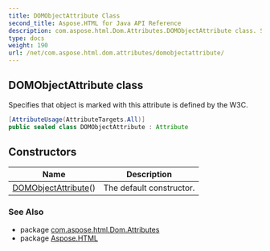 ```yaml
---
title: DOMObjectAttribute Class
second_title: Aspose.HTML for Java API Reference
description: com.aspose.html.Dom.Attributes.DOMObjectAttribute class. Specifies that object is marked with this attribute is defined by the W3C
type: docs
weight: 190
url: /net/com.aspose.html.dom.attributes/domobjectattribute/
---
```

## DOMObjectAttribute class

Specifies that object is marked with this attribute is defined by the W3C.

```java
[AttributeUsage(AttributeTargets.All)]
public sealed class DOMObjectAttribute : Attribute
```

## Constructors

| Name | Description |
| --- | --- |
| [DOMObjectAttribute](domobjectattribute/)() | The default constructor. |

### See Also

* package [com.aspose.html.Dom.Attributes](../../com.aspose.html.dom.attributes/)
* package [Aspose.HTML](../../)
